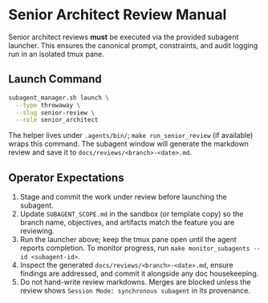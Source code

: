 # Senior Architect Review Manual

Senior architect reviews **must** be executed via the provided subagent launcher.
This ensures the canonical prompt, constraints, and audit logging run in an
isolated tmux pane.

## Launch Command

```bash
subagent_manager.sh launch \
  --type throwaway \
  --slug senior-review \
  --role senior_architect
```

The helper lives under `.agents/bin/`; `make run_senior_review` (if available)
wraps this command. The subagent window will generate the markdown review and
save it to `docs/reviews/<branch>-<date>.md`.

## Operator Expectations

1. Stage and commit the work under review before launching the subagent.
2. Update `SUBAGENT_SCOPE.md` in the sandbox (or template copy) so the branch
   name, objectives, and artifacts match the feature you are reviewing.
3. Run the launcher above; keep the tmux pane open until the agent reports
   completion. To monitor progress, run `make monitor_subagents --id
   <subagent-id>`.
4. Inspect the generated `docs/reviews/<branch>-<date>.md`, ensure findings are
   addressed, and commit it alongside any doc housekeeping.
5. Do not hand-write review markdowns. Merges are blocked unless the review
   shows `Session Mode: synchronous subagent` in its provenance.
